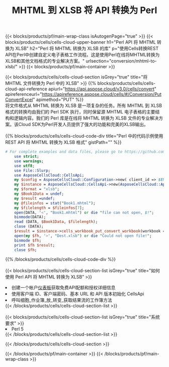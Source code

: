 ﻿---
title:  MHTML 到 XLSB 将 API 转换为 Perl
description: 使用Aspose.Cells Cloud SDK for Perl将MHTML格式文件转换为XLSB格式文件。
url: /zh/perl/conversion/mhtml-to-xlsb/
---
{{< blocks/products/pf/main-wrap-class isAutogenPage="true" >}}
{{< blocks/products/cells/cells-cloud-upper-banner h1="Perl API 将 MHTML 转换为 XLSB" h2="Perl 将 MHTML 转换为 XLSB 的库" p="使用Cells转换REST API在Perl中创建自定义电子表格工作流程。这是使用Perl在线将MHTML转换为XLSB和其他文档格式的专业解决方案。" urlsection="conversion/mhtml-to-xlsb/" >}}
{{< blocks/products/pf/main-container >}}

{{< blocks/products/cells/cells-cloud-section isGrey="true" title="将 MHTML 文件转换为 Perl 中的 XLSB" >}}
{{% blocks/products/cells/cells-cloud-api-reference apiurl="https://api.aspose.cloud/v3.0/cells/convert" apireferenceurl="https://apireference.aspose.cloud/cells/#/Conversion/PutConvertExcel" apimethod="PUT" %}}
<br/>
将文件格式从 MHTML 转换为 XLSB 是一项复杂的任务。所有 MHTML 到 XLSB 格式的转换均由我们的 Perl SDK 执行，同时保留源 MHTML 电子表格的主要结构和逻辑内容。我们的 Perl 库是在线将 MHTML 转换为 XLSB 文件的专业解决方案。该Cloud SDK为Perl开发人员提供了强大的功能和完美的XLSB输出。
<br/>
<br/>
{{% blocks/products/cells/cells-cloud-code-div title="Perl 中的代码示例使用 REST API 将 MHTML 转换为 XLSB 格式" gistPath="" %}}
 
```perl
# For complete examples and data files, please go to https://github.com/aspose-cells-cloud/aspose-cells-cloud-perl/
    use strict;
    use warnings;
    use utf8; 
    use File::Slurp;
    use AsposeCellsCloud::CellsApi;
    my $config = AsposeCellsCloud::Configuration->new( client_id => $ENV{'ProductClientId'}, client_secret => $ENV{'ProductClientSecret'});
    my $instance = AsposeCellsCloud::CellsApi->new(AsposeCellsCloud::ApiClient->new( $config));
    my $format = "xlsb";
    my $Book1Data = undef;
    my $result =undef;
    my @fileinfos = stat("Book1.mhtml");
    my $filelength = $fileinfos[7];
    open(DATA, '<', "Book1.mhtml") or die "file can not open, $!";
    binmode(DATA);
    read (DATA, $Book1Data, $filelength);
    close (DATA); 
    $result = $instance->cells_workbook_put_convert_workbook(workbook => $Book1Data, format => $format);
    open(my $fh, '>', "Dest.xlsb") or die "Could not open file!";
    binmode $fh;
    print $fh $result;
    close $fh;
```
 
{{% /blocks/products/cells/cells-cloud-code-div %}}
<br/>
<br/>
{{< blocks/products/cells/cells-cloud-section-list isGrey="true" title="如何使用 Perl API 将 MHTML 转换为 XLSB" >}}
<li>创建一个帐户<a href="https://dashboard.aspose.cloud/">仪表板</a>获取免费API配额和授权详细信息</li>
<li>使用客户端 ID、客户端密码、基本 URL 和 API 版本初始化 CellsApi</li>
<li>呼叫细胞_作业簿_放_转变_获取结果流的工作簿方法</li>
{{< /blocks/products/cells/cells-cloud-section-list >}}
<br/>
<br/>
{{< blocks/products/cells/cells-cloud-section-list isGrey="true" title="系统要求" >}}
<li>Perl 5</li>
{{< /blocks/products/cells/cells-cloud-section-list >}}

{{< /blocks/products/cells/cells-cloud-section >}}

{{< /blocks/products/pf/main-container >}}
{{< /blocks/products/pf/main-wrap-class >}}
